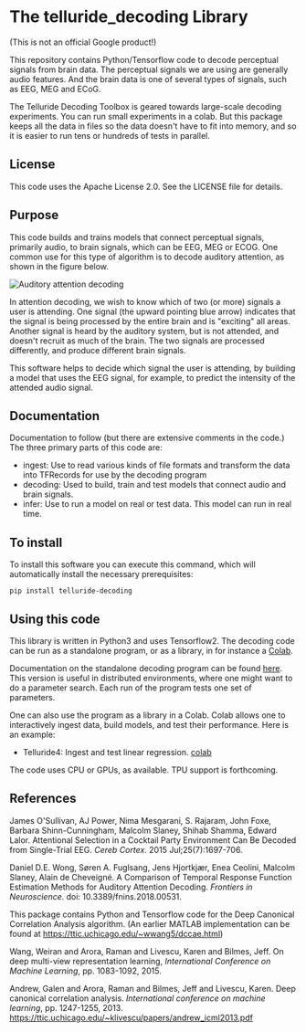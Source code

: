 # The telluride_decoding Library

(This is not an official Google product!)

This repository contains Python/Tensorflow code to decode perceptual signals
from brain data.  The perceptual signals we are using are generally audio
features.  And the brain data is one of several types of signals, such as EEG,
MEG and ECoG. 

The Telluride Decoding Toolbox is geared towards large-scale decoding
experiments. You can
run small experiments in a colab. But this package keeps all the data in
files so the data doesn't have to fit into memory, and so it is easier to run
tens or hundreds of tests in parallel.

## License

This code uses the Apache License 2.0. See the LICENSE file for details.


## Purpose
This code builds and trains models that connect perceptual signals, primarily
audio, to brain signals, which can be EEG, MEG or ECOG. One common use for this
type of algorithm is to decode auditory attention, as shown in the figure below.

![Auditory attention decoding](doc/AuditoryAttentionDecoding.jpg)

In attention decoding, we wish to know which of two (or more) signals a user is
attending. One signal (the upward pointing blue arrow) indicates that the signal
is being processed by the entire brain and is "exciting" all areas.  Another
signal is heard by the auditory system, but is not attended, and doesn't
recruit as much of the brain. The two signals are processed differently, and
produce different brain signals.

This software helps to decide which signal the user is attending, by building
a model that uses the EEG signal, for example, to predict the intensity of the
attended audio signal.

## Documentation
Documentation to follow (but there are extensive comments in the code.) The
three primary parts of this code are:

* ingest: Use to read various kinds of file formats and transform the data into
TFRecords for use by the decoding program
* decoding: Used to build, train and test models that connect audio and brain
signals.
* infer: Use to run a model on real or test data.  This model can run in real
time.

## To install
To install this software you can execute this command, which will automatically
install the necessary prerequisites:

```
pip install telluride-decoding
```

## Using this code
This library is written in Python3 and uses Tensorflow2. The
decoding code can be run as a standalone program, or as a library, in for
instance a [Colab](https://colab.research.google.com).

Documentation on the standalone decoding program can be found
[here](doc/decoding.md). This version is useful in distributed environments,
where one might want to do a parameter search.  Each run of the program
tests one set of parameters.

One can also use the program as a library in a Colab. Colab allows one to
interactively ingest data, build models, and test their performance. Here is
an example:

* Telluride4: Ingest and test linear regression.
[colab](https://colab.sandbox.google.com/github/google/telluride_decoding/blob/master/Telluride_Decoding_Toolbox_TF2_Demo.ipynb)


The code uses CPU or GPUs, as available. TPU support is forthcoming.

## References

James O'Sullivan, AJ Power, Nima Mesgarani, S. Rajaram, John Foxe,
Barbara Shinn-Cunningham, Malcolm Slaney, Shihab Shamma, Edward Lalor.
Attentional Selection in a Cocktail Party Environment Can Be Decoded from
Single-Trial EEG.
_Cereb Cortex_. 2015 Jul;25(7):1697-706.


Daniel D.E. Wong,  Søren A. Fuglsang,  Jens Hjortkjær, Enea Ceolini,
Malcolm Slaney, Alain de Cheveigné.
A Comparison of Temporal Response Function Estimation Methods for
Auditory Attention Decoding.
_Frontiers in Neuroscience_. doi: 10.3389/fnins.2018.00531.

This package contains Python and Tensorflow code for the Deep Canonical
Correlation Analysis algorithm. (An earlier MATLAB implementation can be
found at https://ttic.uchicago.edu/~wwang5/dccae.html)

Wang, Weiran and Arora, Raman and Livescu, Karen and Bilmes, Jeff.
On deep multi-view representation learning,
_International Conference on Machine Learning_, pp. 1083-1092,
2015.

Andrew, Galen and Arora, Raman and Bilmes, Jeff and Livescu, Karen.
Deep canonical correlation analysis.
_International conference on machine learning_, pp. 1247-1255,
2013. https://ttic.uchicago.edu/~klivescu/papers/andrew_icml2013.pdf

